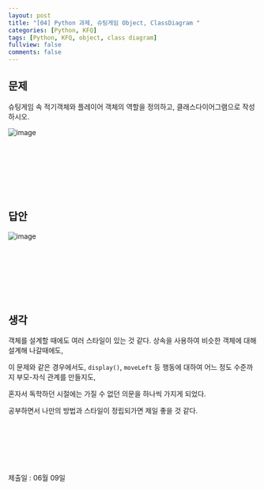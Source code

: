 ```yaml
---
layout: post
title: "[04] Python 과제, 슈팅게임 Object, ClassDiagram "
categories: [Python, KFQ]
tags: [Python, KFQ, object, class diagram]
fullview: false
comments: false
---
```


## 문제
슈팅게임 속 적기객체와 플레이어 객체의 역할을 정의하고, 클래스다이어그램으로 작성하시오.

![image](https://user-images.githubusercontent.com/84369912/126753848-6956844a-476d-420d-98ae-cb858342293c.png)


<br><br><br><br><br><br>

## 답안
![image](https://user-images.githubusercontent.com/84369912/126753873-b22c982f-f061-421a-9658-4b3920000592.png)

<br><br><br><br><br><br>

## 생각
객체를 설계할 때에도 여러 스타일이 있는 것 같다. 상속을 사용하여 비슷한 객체에 대해 설계해 나갈때에도,

이 문제와 같은 경우에서도, `display()`, `moveLeft` 등 행동에 대하여 어느 정도 수준까지 부모-자식 관계를 만들지도,

혼자서 독학하던 시절에는 가질 수 없던 의문을 하나씩 가지게 되었다.

공부하면서 나만의 방법과 스타일이 정립되가면 제일 좋을 것 같다.



<br><br><br><br><br><br>
제출일 : 06월 09일